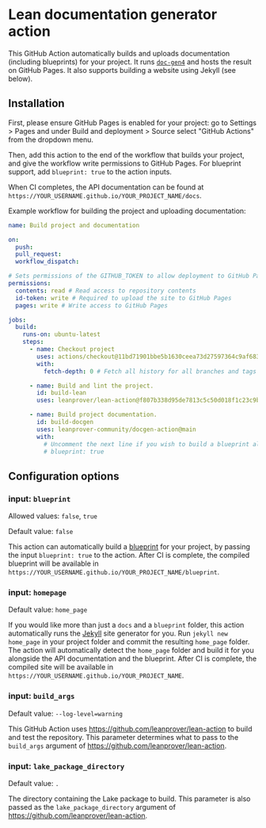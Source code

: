 # Lean documentation generator action

This GitHub Action automatically builds and uploads documentation (including blueprints) for your project. It runs [`doc-gen4`](github.com/leanprover/doc-gen4) and hosts the result on GitHub Pages. It also supports building a website using Jekyll (see below).

## Installation

First, please ensure GitHub Pages is enabled for your project: go to Settings > Pages and under Build and deployment > Source select "GitHub Actions" from the dropdown menu.

Then, add this action to the end of the workflow that builds your project, and give the workflow write permissions to GitHub Pages. For blueprint support, add `blueprint: true` to the action inputs.

When CI completes, the API documentation can be found at `https://YOUR_USERNAME.github.io/YOUR_PROJECT_NAME/docs`.

Example workflow for building the project and uploading documentation:

```yaml
name: Build project and documentation

on:
  push:
  pull_request:
  workflow_dispatch:

# Sets permissions of the GITHUB_TOKEN to allow deployment to GitHub Pages
permissions:
  contents: read # Read access to repository contents
  id-token: write # Required to upload the site to GitHub Pages
  pages: write # Write access to GitHub Pages

jobs:
  build:
    runs-on: ubuntu-latest
    steps:
      - name: Checkout project
        uses: actions/checkout@11bd71901bbe5b1630ceea73d27597364c9af683 # v4.2.2
        with:
          fetch-depth: 0 # Fetch all history for all branches and tags

      - name: Build and lint the project.
        id: build-lean
        uses: leanprover/lean-action@f807b338d95de7813c5c50d018f1c23c9b93b4ec # v1.2.0

      - name: Build project documentation.
        id: build-docgen
        uses: leanprover-community/docgen-action@main
        with:
          # Uncomment the next line if you wish to build a blueprint alongside your repository.
          # blueprint: true
```

## Configuration options

### input: `blueprint`

Allowed values: `false`, `true`

Default value: `false`

This action can automatically build a [blueprint](https://github.com/PatrickMassot/leanblueprint/) for your project, by passing the input `blueprint: true` to the action. After CI is complete, the compiled blueprint will be available in `https://YOUR_USERNAME.github.io/YOUR_PROJECT_NAME/blueprint`.

### input: `homepage`

Default value: `home_page`

If you would like more than just a `docs` and a `blueprint` folder, this action automatically runs the [Jekyll](https://jekyllrb.com/) site generator for you. Run `jekyll new home_page` in your project folder and commit the resulting `home_page` folder. The action will automatically detect the `home_page` folder and build it for you alongside the API documentation and the blueprint. After CI is complete, the compiled site will be available in `https://YOUR_USERNAME.github.io/YOUR_PROJECT_NAME`.

### input: `build_args`

Default value: `--log-level=warning`

This GitHub Action uses https://github.com/leanprover/lean-action to build and test the repository.
This parameter determines what to pass to the `build_args` argument of https://github.com/leanprover/lean-action.

### input: `lake_package_directory`

Default value: `.`

The directory containing the Lake package to build.
This parameter is also passed as the `lake_package_directory` argument of https://github.com/leanprover/lean-action.
